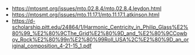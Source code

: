 - https://mtosmt.org/issues/mto.02.8.4/mto.02.8.4.leydon.html
- https://mtosmt.org/issues/mto.11.17.1/mto.11.17.1.atkinson.html
- https://d-scholarship.pitt.edu/24864/1/Harmonic_Centricity_in_Philip_Glass%E2%80%99_%E2%80%9CThe_Grid%E2%80%9D_and_%E2%80%9CCowboy_Rock%E2%80%99n%E2%80%99Roll_USA%2C%E2%80%9D_an_original_composition_4-21-15_1.pdf
